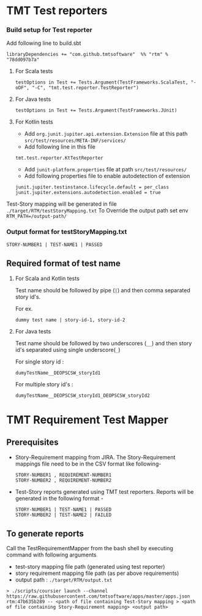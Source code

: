 # TMT Test reporters

### Build setup for Test reporter
Add following line to build.sbt

```
libraryDependencies += "com.github.tmtsoftware"  %% "rtm" % "78dd097b7a"
```


1. For Scala tests

    ```
    testOptions in Test += Tests.Argument(TestFrameworks.ScalaTest, "-oDF", "-C", "tmt.test.reporter.TestReporter")
    ```
2. For Java tests

    ```
    testOptions in Test += Tests.Argument(TestFrameworks.JUnit)
    ```
3. For Kotlin tests

    - Add `org.junit.jupiter.api.extension.Extension` file at this path `src/test/resources/META-INF/services/`
    - Add following line in this file 
    ```
    tmt.test.reporter.KtTestReporter
    ```
    - Add `junit-platform.properties` file at path `src/test/resources/`
    - Add following properties file to enable autodetection of extension
    
    ```
    junit.jupiter.testinstance.lifecycle.default = per_class
    junit.jupiter.extensions.autodetection.enabled = true
    ```

Test-Story mapping will be generated in file `./target/RTM/testStoryMapping.txt` 
To Override the output path set env `RTM_PATH=/output-path/`

### Output format for testStoryMapping.txt
```
STORY-NUMBER1 | TEST-NAME1 | PASSED
```

## Required format of test name

1. For Scala and Kotlin tests 

    Test name should be followed by pipe (`|`) and then comma separated story id's.

    For ex.
    ```
    dummy test name | story-id-1, story-id-2
    ```
2. For Java tests

    Test name should be followed by two underscores (`__`) and then story id's separated using single underscore(`_`)

    For single story id :
    ```
    dumyTestName__DEOPSCSW_storyId1
    ```
    For multiple story id's :
    ```
    dumyTestName__DEOPSCSW_storyId1_DEOPSCSW_storyId2
    ```

# TMT Requirement Test Mapper


## Prerequisites 
- Story-Requirement mapping from JIRA.
    The Story-Requirement mappings file need to be in the  CSV format like following-
    ```
    STORY-NUMBER1 , REQUIREMENT-NUMBER1
    STORY-NUMBER2 , REQUIREMENT-NUMBER2
    ```
- Test-Story reports generated using TMT test reporters.
    Reports will be generated in the following format -
    ```
    STORY-NUMBER1 | TEST-NAME1 | PASSED
    STORY-NUMBER2 | TEST-NAME2 | FAILED
    ```

## To generate reports

Call the TestRequirementMapper from the bash shell by executing command with following arguments
- test-story mapping file path (generated using test reporter)
- story requirement mapping file path (as per above requirements)
- output path : `./target/RTM/output.txt`
```
> ./scripts/coursier launch --channel https://raw.githubusercontent.com/tmtsoftware/apps/master/apps.json rtm:47b635b289 -- <path of file containing Test-Story mapping > <path of file containing Story-Requirement mapping> <output path>
```
